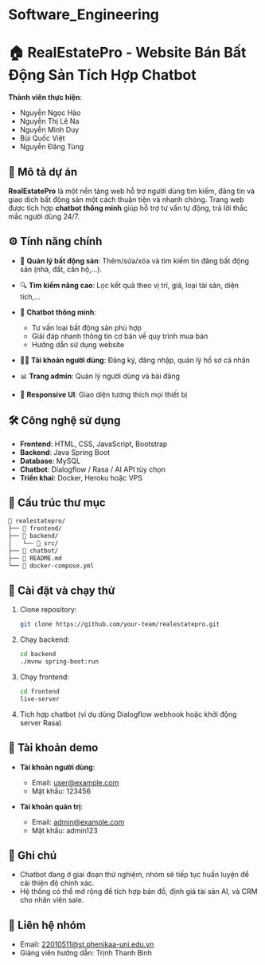 # Software_Engineering

# 🏠 RealEstatePro - Website Bán Bất Động Sản Tích Hợp Chatbot

**Thành viên thực hiện**:

* Nguyễn Ngọc Hảo
* Nguyễn Thị Lê Na
* Nguyễn Minh Duy
* Bùi Quốc Việt
* Nguyễn Đăng Tùng

## 📌 Mô tả dự án

**RealEstatePro** là một nền tảng web hỗ trợ người dùng tìm kiếm, đăng tin và giao dịch bất động sản một cách thuận tiện và nhanh chóng. Trang web được tích hợp **chatbot thông minh** giúp hỗ trợ tư vấn tự động, trả lời thắc mắc người dùng 24/7.

## ⚙️ Tính năng chính

* 🏡 **Quản lý bất động sản**: Thêm/sửa/xóa và tìm kiếm tin đăng bất động sản (nhà, đất, căn hộ,...).
* 🔍 **Tìm kiếm nâng cao**: Lọc kết quả theo vị trí, giá, loại tài sản, diện tích,...
* 💬 **Chatbot thông minh**:

  * Tư vấn loại bất động sản phù hợp
  * Giải đáp nhanh thông tin cơ bản về quy trình mua bán
  * Hướng dẫn sử dụng website
* 🧑‍💼 **Tài khoản người dùng**: Đăng ký, đăng nhập, quản lý hồ sơ cá nhân
* 📊 **Trang admin**: Quản lý người dùng và bài đăng
* 📱 **Responsive UI**: Giao diện tương thích mọi thiết bị

## 🛠️ Công nghệ sử dụng

* **Frontend**: HTML, CSS, JavaScript, Bootstrap
* **Backend**: Java Spring Boot
* **Database**: MySQL
* **Chatbot**: Dialogflow / Rasa / AI API tùy chọn
* **Triển khai**: Docker, Heroku hoặc VPS

## 📂 Cấu trúc thư mục

```bash
📁 realestatepro/
├── 📁 frontend/
├── 📁 backend/
│   └── 📁 src/
├── 📁 chatbot/
├── 📄 README.md
└── 📄 docker-compose.yml
```

## 🚀 Cài đặt và chạy thử

1. Clone repository:

   ```bash
   git clone https://github.com/your-team/realestatepro.git
   ```

2. Chạy backend:

   ```bash
   cd backend
   ./mvnw spring-boot:run
   ```

3. Chạy frontend:

   ```bash
   cd frontend
   live-server
   ```

4. Tích hợp chatbot (ví dụ dùng Dialogflow webhook hoặc khởi động server Rasa)

## 🧪 Tài khoản demo

* **Tài khoản người dùng**:

  * Email: [user@example.com](mailto:user@example.com)
  * Mật khẩu: 123456

* **Tài khoản quản trị**:

  * Email: [admin@example.com](mailto:admin@example.com)
  * Mật khẩu: admin123

## 📌 Ghi chú

* Chatbot đang ở giai đoạn thử nghiệm, nhóm sẽ tiếp tục huấn luyện để cải thiện độ chính xác.
* Hệ thống có thể mở rộng để tích hợp bản đồ, định giá tài sản AI, và CRM cho nhân viên sale.

## 📧 Liên hệ nhóm

* Email: [22010511@st.phenikaa-uni.edu.vn](mailto:22010511@st.phenikaa-uni.edu.vn)
* Giảng viên hướng dẫn: Trịnh Thanh Bình
